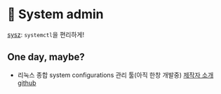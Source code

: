 # 󰏢 System admin


[sysz](/dev-tools/system_admin/sysz.md): `systemctl`을 편리하게!



## One day, maybe?

- 리눅스 종합 system configurations 관리 툴(아직 한창 개발중)
  [제작자 소개](https://www.youtube.com/watch?v=Zt0HnIMbzZQ)
  [github](https://github.com/ChrisTitusTech/linutil)


